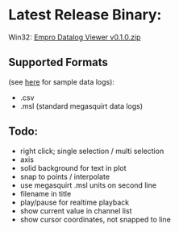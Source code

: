 # Latest Release Binary:
Win32: [Empro Datalog Viewer v0.1.0.zip](https://github.com/cyferc/Empro-Datalog-Viewer/tree/master/Release/Win32/EmproDatalogViewer_0.0.1.zip)

## Supported Formats
(see [here](https://github.com/cyferc/Empro-Datalog-Viewer/tree/master/SampleDatalogs) for sample data logs):
- .csv
- .msl (standard megasquirt data logs)

## Todo:
- right click; single selection / multi selection
- axis
- solid background for text in plot
- snap to points / interpolate
- use megasquirt .msl units on second line
- filename in title
- play/pause for realtime playback
- show current value in channel list
- show cursor coordinates, not snapped to line
